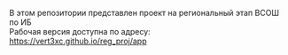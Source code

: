В этом репозитории представлен проект на региональный этап ВСОШ по ИБ <br />
Рабочая версия доступна по адресу: https://vert3xc.github.io/reg_proj/app <br />
